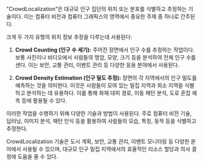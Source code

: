 "CrowdLocalization"은 대규모 인구 집단의 위치 또는 분포를 식별하고 추정하는 기술이다. 이는 컴퓨터 비전과 컴퓨터 그래픽스의 영역에서 중요한 주제 중 하나로 간주된다.

크게 두 가지 유형의 위치 정보 추정을 다루는데 사용된다:

1. **Crowd Counting (인구 수 세기):** 주어진 장면에서 인구 수를 추정하는 작업이다. 보통 사진이나 비디오에서 사람들의 명암, 모양, 크기 등을 분석하여 전체 인구 수를 센다. 이는 보안, 교통 관리, 이벤트 관리 등 다양한 응용 분야에서 사용된다.

2. **Crowd Density Estimation (인구 밀도 추정):** 장면의 각 지역에서의 인구 밀도를 예측하는 것을 의미한다. 이것은 사람들이 모여 있는 밀집 지역과 희소 지역을 식별하고 분석하는 데 유용하다. 이를 통해 화재 대피 경로, 이동 패턴 분석, 도로 혼잡 예측 등에 활용될 수 있다.

이러한 작업을 수행하기 위해 다양한 기술과 방법이 사용된다. 주로 컴퓨터 비전 기술, 딥러닝, 이미지 분석, 패턴 인식 등을 활용하여 사람들의 모습, 특징, 동작 등을 식별하고 추정한다. 

CrowdLocalization 기술은 도시 계획, 보안, 교통 관리, 이벤트 모니터링 등 다양한 분야에서 사용될 수 있으며, 대규모 인구 밀집 지역에서의 효율적인 리소스 할당과 의사 결정에 도움을 줄 수 있다.